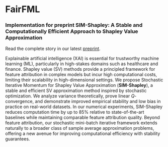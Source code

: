 # FairFML

### Implementation for preprint SIM-Shapley: A Stable and Computationally Efficient Approach to Shapley Value Approximation

Read the complete story in our latest [preprint](https://arxiv.org/abs/2505.08198).

Explainable artificial intelligence (XAI) is essential for trustworthy machine learning (ML), particularly in high-stakes domains such as healthcare and finance. Shapley value (SV) methods provide a principled framework for feature attribution in complex models but incur high computational costs, limiting their scalability in high-dimensional settings.
We propose Stochastic Iterative Momentum for Shapley Value Approximation (**SIM-Shapley**), a stable and efficient SV approximation method inspired by stochastic optimization. We analyze variance theoretically, prove linear $Q$-convergence, and demonstrate improved empirical stability and low bias in practice on real-world datasets.
In our numerical experiments, SIM-Shapley reduces computation time by up to 85% relative to state-of-the-art baselines while maintaining comparable feature attribution quality.
Beyond feature attribution, our stochastic mini-batch iterative framework extends naturally to a broader class of sample average approximation problems, offering a new avenue for improving computational efficiency with stability guarantees.

